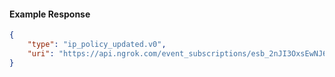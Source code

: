 <!-- Code generated for API Clients. DO NOT EDIT. -->

#### Example Response

```json
{
	"type": "ip_policy_updated.v0",
	"uri": "https://api.ngrok.com/event_subscriptions/esb_2nJI3OxsEwNJ6LZmx7ATpDI8gSB/sources/ip_policy_updated.v0"
}
```
